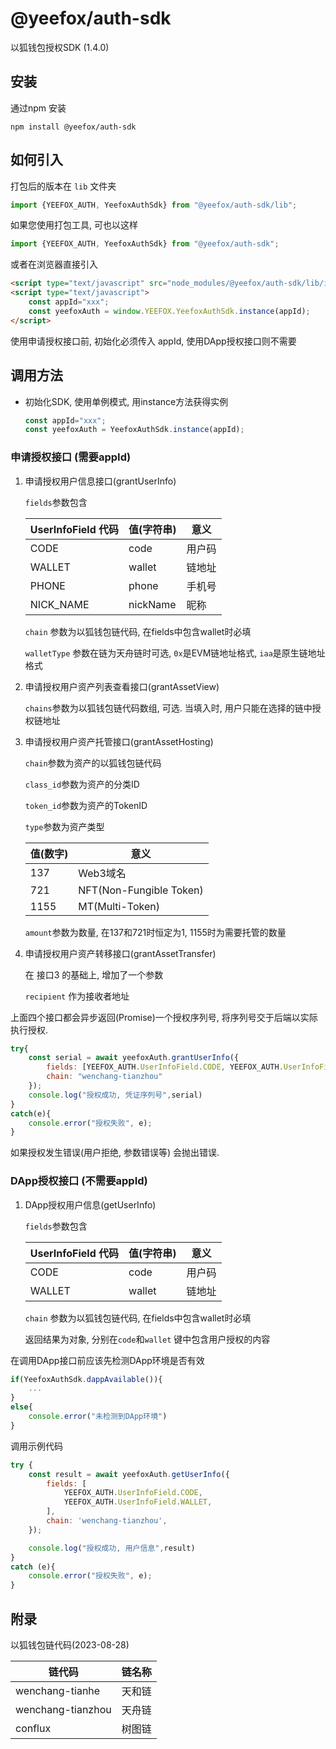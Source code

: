 # @yeefox/auth-sdk
以狐钱包授权SDK (1.4.0)

## 安装

通过npm 安装

`npm install @yeefox/auth-sdk`



## 如何引入

打包后的版本在 `lib` 文件夹

```javascript
import {YEEFOX_AUTH, YeefoxAuthSdk} from "@yeefox/auth-sdk/lib";
```

如果您使用打包工具, 可也以这样

```javascript
import {YEEFOX_AUTH, YeefoxAuthSdk} from "@yeefox/auth-sdk";
```

或者在浏览器直接引入

```html
<script type="text/javascript" src="node_modules/@yeefox/auth-sdk/lib/index.umd.js"></script>
<script type="text/javascript">
    const appId="xxx";
	const yeefoxAuth = window.YEEFOX.YeefoxAuthSdk.instance(appId);
</script>
```

使用申请授权接口前, 初始化必须传入 appId, 使用DApp授权接口则不需要



## 调用方法

- 初始化SDK, 使用单例模式, 用instance方法获得实例

  ```javascript
  const appId="xxx";
  const yeefoxAuth = YeefoxAuthSdk.instance(appId);
  ```

### 申请授权接口 (需要appId)

1. 申请授权用户信息接口(grantUserInfo)

   `fields`参数包含

   | UserInfoField 代码 | 值(字符串) | 意义   |
   | ------------------ |----------| ------ |
   | CODE               | code     | 用户码 |
   | WALLET             | wallet   | 链地址 |
   | PHONE              | phone    | 手机号 |
   | NICK_NAME          | nickName | 昵称   |

   `chain` 参数为以狐钱包链代码, 在fields中包含wallet时必填

   `walletType` 参数在链为天舟链时可选, `0x`是EVM链地址格式, `iaa`是原生链地址格式

2. 申请授权用户资产列表查看接口(grantAssetView)

   `chains`参数为以狐钱包链代码数组, 可选. 当填入时, 用户只能在选择的链中授权链地址

3. 申请授权用户资产托管接口(grantAssetHosting)

   `chain`参数为资产的以狐钱包链代码

   `class_id`参数为资产的分类ID

   `token_id`参数为资产的TokenID

   `type`参数为资产类型

   | 值(数字) | 意义                    |
   | -------- | ----------------------- |
   | 137      | Web3域名                |
   | 721      | NFT(Non-Fungible Token) |
   | 1155     | MT(Multi-Token)         |

   `amount`参数为数量, 在137和721时恒定为1, 1155时为需要托管的数量

4. 申请授权用户资产转移接口(grantAssetTransfer)

   在 接口3 的基础上, 增加了一个参数

   `recipient` 作为接收者地址


上面四个接口都会异步返回(Promise<string>)一个授权序列号, 将序列号交于后端以实际执行授权.

```javascript
try{
    const serial = await yeefoxAuth.grantUserInfo({
        fields: [YEEFOX_AUTH.UserInfoField.CODE, YEEFOX_AUTH.UserInfoField.WALLET, YEEFOX_AUTH.UserInfoField.PHONE],
        chain: "wenchang-tianzhou"
    });
    console.log("授权成功, 凭证序列号",serial)
}
catch(e){
    console.error("授权失败", e);
}
```

如果授权发生错误(用户拒绝, 参数错误等) 会抛出错误.

### DApp授权接口 (不需要appId)

1. DApp授权用户信息(getUserInfo)

   `fields`参数包含

   | UserInfoField 代码 | 值(字符串) | 意义   |
   | ------------------ | ---------- | ------ |
   | CODE               | code       | 用户码 |
   | WALLET             | wallet     | 链地址 |

   `chain` 参数为以狐钱包链代码, 在fields中包含wallet时必填
   
   返回结果为对象, 分别在`code`和`wallet` 键中包含用户授权的内容

在调用DApp接口前应该先检测DApp环境是否有效

```javascript
if(YeefoxAuthSdk.dappAvailable()){
    ...
}
else{
    console.error("未检测到DApp环境")
}
```





调用示例代码

```javascript
try {
    const result = await yeefoxAuth.getUserInfo({
        fields: [
            YEEFOX_AUTH.UserInfoField.CODE,
            YEEFOX_AUTH.UserInfoField.WALLET,
        ],
        chain: 'wenchang-tianzhou',
    });

    console.log("授权成功, 用户信息",result)
}
catch (e){
    console.error("授权失败", e);
}
```





## 附录

以狐钱包链代码(2023-08-28)

| 链代码            | 链名称 |
| ----------------- | ------ |
| wenchang-tianhe   | 天和链 |
| wenchang-tianzhou | 天舟链 |
| conflux           | 树图链 |

